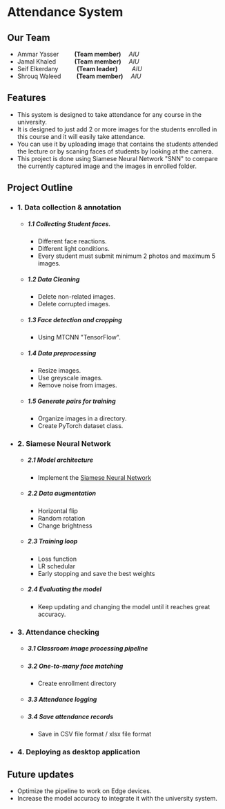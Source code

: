 # Attendance System

## Our Team
- Ammar Yasser &emsp;&emsp;     **(Team member)**   &emsp;*AIU* 
- Jamal Khaled &emsp;&emsp;&ensp;     **(Team member)** &emsp;*AIU* 
- Seif Elkerdany &emsp;&emsp;&ensp;    **(Team leader)** &emsp;&ensp;&nbsp; *AIU* 
- Shrouq Waleed &emsp;&emsp;       **(Team member)**&emsp; *AIU* 

## Features

- This system is designed to take attendance for any course in the university.
- It is designed to just add 2 or more images for the students enrolled in this course and it will easily take attendance.
- You can use it by uploading image that contains the students attended the lecture or by scaning faces of students by looking at the camera.
- This project is done using Siamese Neural Network "SNN" to compare the currently captured image and the images in enrolled folder.

## Project Outline

- ### 1. Data collection & annotation
     -  ##### 1.1 Collecting Student faces.
        -  Different face reactions.
        -  Different light conditions.
        -  Every student must submit minimum 2 photos and maximum 5 images.
    -   ##### 1.2 Data Cleaning
        - Delete non-related images.
        - Delete corrupted images.
    -   ##### 1.3 Face detection and cropping
        - Using MTCNN "TensorFlow".
    -   ##### 1.4 Data preprocessing
        - Resize images.
        - Use greyscale images.
        - Remove noise from images.
    -   ##### 1.5 Generate pairs for training
        - Organize images in a directory.
        - Create PyTorch dataset class.
- ### 2. Siamese Neural Network
    - ##### 2.1 Model architecture
        - Implement the [Siamese Neural Network](https://www.cs.cmu.edu/~rsalakhu/papers/oneshot1.pdf)
    - ##### 2.2 Data augmentation
        - Horizontal flip
        - Random rotation
        - Change brightness
    - ##### 2.3 Training loop
        - Loss function
        - LR schedular
        - Early stopping and save the best weights
    - ##### 2.4 Evaluating the model
        - Keep updating and changing the model until it reaches great accuracy.
- ### 3. Attendance checking
    - ##### 3.1 Classroom image processing pipeline
    - ##### 3.2 One-to-many face matching
        - Create enrollment directory
    - ##### 3.3 Attendance logging
    - ##### 3.4 Save attendance records 
        - Save in CSV file format / xlsx file format
- ### 4. Deploying as desktop application

## Future updates
- Optimize the pipeline to work on Edge devices.
- Increase the model accuracy to integrate it with the university system.
